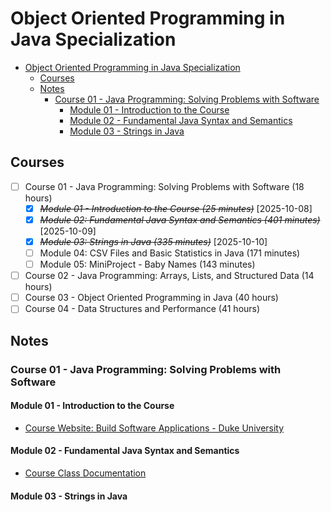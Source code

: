 # Object Oriented Programming in Java Specialization

- [Object Oriented Programming in Java Specialization](#object-oriented-programming-in-java-specialization)
  - [Courses](#courses)
  - [Notes](#notes)
    - [Course 01 - Java Programming: Solving Problems with Software](#course-01---java-programming-solving-problems-with-software)
      - [Module 01 - Introduction to the Course](#module-01---introduction-to-the-course)
      - [Module 02 - Fundamental Java Syntax and Semantics](#module-02---fundamental-java-syntax-and-semantics)
      - [Module 03 - Strings in Java](#module-03---strings-in-java)

## Courses

- [ ] Course 01 - Java Programming: Solving Problems with Software (18 hours)
  - [x] ~~_Module 01 - Introduction to the Course (25 minutes)_~~ [2025-10-08]
  - [x] ~~_Module 02: Fundamental Java Syntax and Semantics (401 minutes)_~~ [2025-10-09]
  - [x] ~~_Module 03: Strings in Java (335 minutes)_~~ [2025-10-10]
  - [ ] Module 04: CSV Files and Basic Statistics in Java (171 minutes)
  - [ ] Module 05: MiniProject - Baby Names (143 minutes)
- [ ] Course 02 - Java Programming: Arrays, Lists, and Structured Data (14 hours)
- [ ] Course 03 - Object Oriented Programming in Java (40 hours)
- [ ] Course 04 - Data Structures and Performance (41 hours)

## Notes

### Course 01 - Java Programming: Solving Problems with Software

#### Module 01 - Introduction to the Course

- [Course Website: Build Software Applications - Duke University](https://www.dukelearntoprogram.com/index.php)

#### Module 02 - Fundamental Java Syntax and Semantics

- [Course Class Documentation](https://www.dukelearntoprogram.com/course2/doc/)

#### Module 03 - Strings in Java
